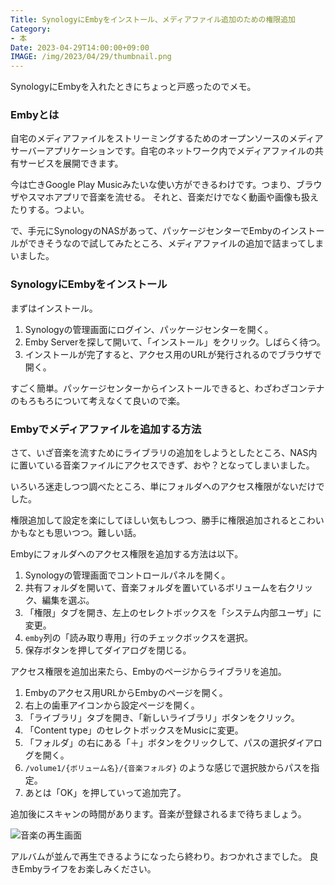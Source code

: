 ```yaml
---
Title: SynologyにEmbyをインストール、メディアファイル追加のための権限追加
Category:
- 本
Date: 2023-04-29T14:00:00+09:00
IMAGE: /img/2023/04/29/thumbnail.png
---
```


SynologyにEmbyを入れたときにちょっと戸惑ったのでメモ。


### Embyとは

自宅のメディアファイルをストリーミングするためのオープンソースのメディアサーバーアプリケーションです。自宅のネットワーク内でメディアファイルの共有サービスを展開できます。

今は亡きGoogle Play Musicみたいな使い方ができるわけです。つまり、ブラウザやスマホアプリで音楽を流せる。
それと、音楽だけでなく動画や画像も扱えたりする。つよい。

で、手元にSynologyのNASがあって、パッケージセンターでEmbyのインストールができそうなので試してみたところ、メディアファイルの追加で詰まってしまいました。


### SynologyにEmbyをインストール

まずはインストール。

1. Synologyの管理画面にログイン、パッケージセンターを開く。
1. Emby Serverを探して開いて、「インストール」をクリック。しばらく待つ。
1. インストールが完了すると、アクセス用のURLが発行されるのでブラウザで開く。

すごく簡単。パッケージセンターからインストールできると、わざわざコンテナのもろもろについて考えなくて良いので楽。


### Embyでメディアファイルを追加する方法

さて、いざ音楽を流すためにライブラリの追加をしようとしたところ、NAS内に置いている音楽ファイルにアクセスできず、おや？となってしまいました。

いろいろ迷走しつつ調べたところ、単にフォルダへのアクセス権限がないだけでした。

権限追加して設定を楽にしてほしい気もしつつ、勝手に権限追加されるとこわいかもなとも思いつつ。難しい話。

Embyにフォルダへのアクセス権限を追加する方法は以下。

1. Synologyの管理画面でコントロールパネルを開く。
2. 共有フォルダを開いて、音楽フォルダを置いているボリュームを右クリック、編集を選ぶ。
3. 「権限」タブを開き、左上のセレクトボックスを「システム内部ユーザ」に変更。
4. `emby`列の「読み取り専用」行のチェックボックスを選択。
5. 保存ボタンを押してダイアログを閉じる。

アクセス権限を追加出来たら、Embyのページからライブラリを追加。

1. Embyのアクセス用URLからEmbyのページを開く。
2. 右上の歯車アイコンから設定ページを開く。
3. 「ライブラリ」タブを開き、「新しいライブラリ」ボタンをクリック。
4. 「Content type」のセレクトボックスをMusicに変更。
5. 「フォルダ」の右にある「＋」ボタンをクリックして、パスの選択ダイアログを開く。
6. `/volume1/{ボリューム名}/{音楽フォルダ}` のような感じで選択肢からパスを指定。
7. あとは「OK」を押していって追加完了。

追加後にスキャンの時間があります。音楽が登録されるまで待ちましょう。

![音楽の再生画面](/img/2023/04/29/thumbnail.png)

アルバムが並んで再生できるようになったら終わり。おつかれさまでした。
良きEmbyライフをお楽しみください。
